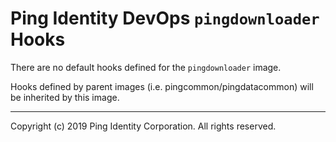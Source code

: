 
# Ping Identity DevOps `pingdownloader` Hooks
There are no default hooks defined for the `pingdownloader` image.

Hooks defined by parent images (i.e. pingcommon/pingdatacommon)
will be inherited by this image.

---

Copyright (c)  2019 Ping Identity Corporation. All rights reserved.
